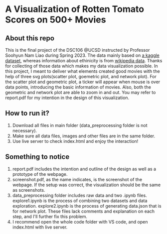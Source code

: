 # A Visualization of Rotten Tomato Scores on 500+ Movies
## About this repo
This is the final project of the DSC106 @UCSD instructed by Professor Soohyun Nam Liao during Spring 2023. The data mainly based on [a kaggle dataset](https://www.kaggle.com/datasets/thedevastator/rotten-tomatoes-top-movies-ratings-and-technical), whereas information about ethinicity is from [wikipedia data](https://www.kaggle.com/datasets/jrobischon/wikipedia-movie-plots). Thanks for collecting of those data which makes my data visualization possible. In this project, I meant to deliver what elements created good movies with the help of three svg plots(scatter plot, goemetric plot, and network plot). For the scatter plot and geometric plot, a ticker will appear when mouse is over data points, introducing the basic information of movies. Also, both the geometric and network plot are able to zoom in and out. You may refer to report.pdf for my intention in the design of this visualization.

## How to run it?
1. Download all files in main folder (data_preprocessing folder is not necessary).
2. Make sure all data files, images and other files are in the same folder.
3. Use live server to check index.html and enjoy the interaction!

## Something to notice
1. report.pdf includes the intention and outline of the design as well as a prototype of the webpage.
2. screenshot.pdf, as the name indicates, is the screenshot of the webpage. If the setup was correct, the visualization should be the same as screenshots.
3. data_preprocessing folder includes raw data and two .ipynb files. explore1.ipynb is the process of combining two datasets and data exploration. explore2.ipynb is the process of generating data.json that is for network plot. These files lack comments and explanation on each step, and I'll further fix this problem.
4. I recommend open the whole code folder with VS code, and open index.html with live server.


